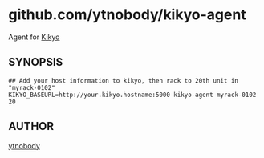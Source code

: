 # github.com/ytnobody/kikyo-agent

Agent for [Kikyo](https://github.com/ytnobody/Kikyo)

## SYNOPSIS

    ## Add your host information to kikyo, then rack to 20th unit in "myrack-0102"
    KIKYO_BASEURL=http://your.kikyo.hostname:5000 kikyo-agent myrack-0102 20

## AUTHOR

[ytnobody](https://github.com/ytnobody)
